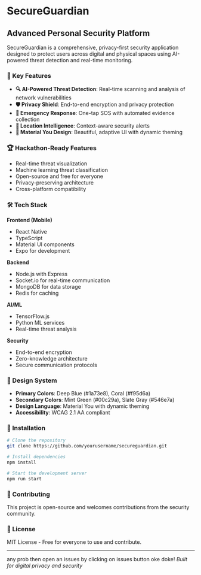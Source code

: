 # SecureGuardian 

## Advanced Personal Security Platform

SecureGuardian is a comprehensive, privacy-first security application designed to protect users across digital and physical spaces using AI-powered threat detection and real-time monitoring.

### 🚀 Key Features

- **🔍 AI-Powered Threat Detection**: Real-time scanning and analysis of network vulnerabilities
- **🛡️ Privacy Shield**: End-to-end encryption and privacy protection
- **🚨 Emergency Response**: One-tap SOS with automated evidence collection
- **📍 Location Intelligence**: Context-aware security alerts
- **🎨 Material You Design**: Beautiful, adaptive UI with dynamic theming

### 🏆 Hackathon-Ready Features

- Real-time threat visualization
- Machine learning threat classification
- Open-source and free for everyone
- Privacy-preserving architecture
- Cross-platform compatibility

### 🛠️ Tech Stack

**Frontend (Mobile)**
- React Native
- TypeScript
- Material UI components
- Expo for development

**Backend**
- Node.js with Express
- Socket.io for real-time communication
- MongoDB for data storage
- Redis for caching

**AI/ML**
- TensorFlow.js
- Python ML services
- Real-time threat analysis

**Security**
- End-to-end encryption
- Zero-knowledge architecture
- Secure communication protocols

### 🎨 Design System

- **Primary Colors**: Deep Blue (#1a73e8), Coral (#f95d6a)
- **Secondary Colors**: Mint Green (#00c29a), Slate Gray (#546e7a)
- **Design Language**: Material You with dynamic theming
- **Accessibility**: WCAG 2.1 AA compliant

### 📱 Installation

```bash
# Clone the repository
git clone https://github.com/yourusername/secureguardian.git

# Install dependencies
npm install

# Start the development server
npm run start
```

### 🤝 Contributing

This project is open-source and welcomes contributions from the security community.

### 📄 License

MIT License - Free for everyone to use and contribute.

---
any prob then open an issues by clicking on issues button oke doke!
*Built for digital privacy and security*
